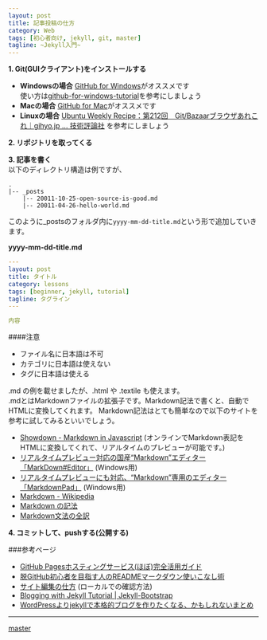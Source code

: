 ```yaml
---
layout: post
title: 記事投稿の仕方
category: Web
tags: [初心者向け, jekyll, git, master]
tagline: ~Jekyll入門~
---
```


**1. Git(GUIクライアント)をインストールする**

 - **Windowsの場合** [GitHub for Windows](http://windows.github.com/)がオススメです  
 使い方は[github-for-windows-tutorial](http://chocolatina.github.com/github-for-windows-tutorial/)を参考にしましょう
 - **Macの場合** [GitHub for Mac](http://mac.github.com/)がオススメです
 - **Linuxの場合** [Ubuntu Weekly Recipe：第212回　Git/Bazaarブラウザあれこれ｜gihyo.jp … 技術評論社](http://gihyo.jp/admin/serial/01/ubuntu-recipe/0212) を参考にしましょう

**2. リポジトリを取ってくる**

**3. 記事を書く**  
以下のディレクトリ構造は例ですが、

	.
	|-- _posts
	    |-- 20011-10-25-open-source-is-good.md
	    |-- 20011-04-26-hello-world.md

このように\_postsのフォルダ内に`yyyy-mm-dd-title.md`という形で追加していきます。

**yyyy-mm-dd-title.md**

```yaml
---
layout: post
title: タイトル
category: lessons
tags: [beginner, jekyll, tutorial]
tagline: タグライン
---

内容
```

####注意
 - ファイル名に日本語は不可
 - カテゴリに日本語は使えない
 - タグに日本語は使える

.md の例を載せましたが、.html や .textile も使えます。  
.mdとはMarkdownファイルの拡張子です。Markdown記法で書くと、自動でHTMLに変換してくれます。
Markdown記法はとても簡単なので以下のサイトを参考に試してみるといいでしょう。

 - [Showdown - Markdown in Javascript](http://pamgau.net/showdown/)
   (オンラインでMarkdown表記をHTMLに変換してくれて、リアルタイムのプレビューが可能です。)
 - [リアルタイムプレビュー対応の国産“Markdown”エディター「MarkDown#Editor」](http://www.forest.impress.co.jp/docs/review/20120905_557582.html) (Windows用)
 - [リアルタイムプレビューにも対応、“Markdown”専用のエディター「MarkdownPad」](http://www.forest.impress.co.jp/docs/review/20111020_485035.html) (Windows用)
 - [Markdown - Wikipedia](http://ja.wikipedia.org/wiki/Markdown)
 - [Markdown の記法](http://technetium.matrix.jp/markdown.html)
 - [Markdown文法の全訳](http://blog.2310.net/archives/6)

**4. コミットして、pushする(公開する)**

###参考ページ
- [GitHub Pagesホスティングサービス(ほぼ)完全活用ガイド](http://tokkono.cute.coocan.jp/blog/slow/index.php/programming/github-pages-almost-perfect-guide/) 
- [脱GitHub初心者を目指す人のREADMEマークダウン使いこなし術](http://tokkono.cute.coocan.jp/blog/slow/index.php/programming/markdown-skills-for-github-beginners/) 
- [サイト編集の仕方](https://github.com/moto-net/moto-net.github.com/wiki/Edit-Site) (ローカルでの確認方法)
- [Blogging with Jekyll Tutorial | Jekyll-Bootstrap](http://jekyllbootstrap.com/)
- [WordPressよりjekyllで本格的ブログを作りたくなる、かもしれないまとめ](http://tokkono.cute.coocan.jp/blog/slow/index.php/programming/making-blog-with-jekyll/)

---

[master](http://coderwall.com/crazymaster)
